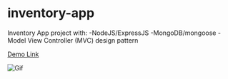 # inventory-app

Inventory App project with:
-NodeJS/ExpressJS 
-MongoDB/mongoose 
-Model View Controller (MVC) design pattern

[Demo Link](inventory-app-16432.herokuapp.com/)

![Gif](inventory.gif)
